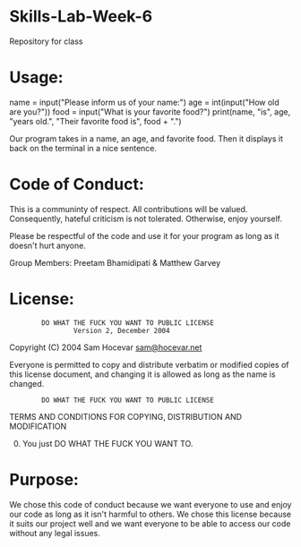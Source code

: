 # Skills-Lab-Week-6
Repository for class

# Usage:
name = input("Please inform us of your name:")
age = int(input("How old are you?"))
food = input("What is your favorite food?")
print(name, "is", age, "years old.", "Their favorite food is", food + ".")

Our program takes in a name, an age, and favorite food. Then it displays it back on the terminal in a nice sentence.

# Code of Conduct:
This is a communinty of respect. All contributions will be valued. Consequently, hateful criticism is not tolerated. Otherwise, enjoy yourself.

Please be respectful of the code and use it for your program as long as it doesn't hurt anyone. 

Group Members: Preetam Bhamidipati & Matthew Garvey

# License:
            DO WHAT THE FUCK YOU WANT TO PUBLIC LICENSE
                    Version 2, December 2004

 Copyright (C) 2004 Sam Hocevar <sam@hocevar.net>

 Everyone is permitted to copy and distribute verbatim or modified
 copies of this license document, and changing it is allowed as long
 as the name is changed.

            DO WHAT THE FUCK YOU WANT TO PUBLIC LICENSE
   TERMS AND CONDITIONS FOR COPYING, DISTRIBUTION AND MODIFICATION

  0. You just DO WHAT THE FUCK YOU WANT TO.

# Purpose:
We chose this code of conduct because we want everyone to use and enjoy our code as long as it isn't harmful to others. We chose this license because it suits our project well and we want everyone to be able to access our code without any legal issues. 
